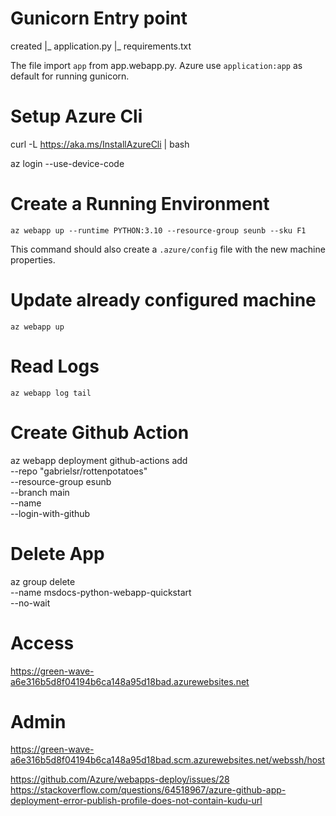 # Gunicorn Entry point

created 
|_ application.py
|_ requirements.txt

The file import `app` from app.webapp.py. Azure use `application:app` as default for running gunicorn.


# Setup Azure Cli
curl -L https://aka.ms/InstallAzureCli | bash

az login --use-device-code

# Create a Running Environment

`az webapp up --runtime PYTHON:3.10 --resource-group seunb --sku F1`

This command should also create a `.azure/config` file with the new machine properties. 


# Update already configured machine

`az webapp up`

# Read Logs

`az webapp log tail`


# Create Github Action

az webapp deployment github-actions add \
  --repo "gabrielsr/rottenpotatoes" \
  --resource-group esunb \
  --branch main \
  --name <app-service-name> \
  --login-with-github



# Delete App

az group delete \
    --name msdocs-python-webapp-quickstart \
    --no-wait


# Access 
https://green-wave-a6e316b5d8f04194b6ca148a95d18bad.azurewebsites.net

# Admin
https://green-wave-a6e316b5d8f04194b6ca148a95d18bad.scm.azurewebsites.net/webssh/host


https://github.com/Azure/webapps-deploy/issues/28
https://stackoverflow.com/questions/64518967/azure-github-app-deployment-error-publish-profile-does-not-contain-kudu-url